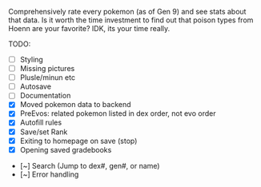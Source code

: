 Comprehensively rate every pokemon (as of Gen 9) and see stats about that data.
Is it worth the time investment to find out that poison types from Hoenn are your favorite? IDK, its your time really.

TODO:
- [ ] Styling
- [ ] Missing pictures
- [ ] Plusle/minun etc
- [ ] Autosave
- [ ] Documentation
- [x] Moved pokemon data to backend
- [x] PreEvos: related pokemon listed in dex order, not evo order
- [x] Autofill rules
- [x] Save/set Rank 
- [x] Exiting to homepage on save (stop)
- [x] Opening saved gradebooks
- [~] Search (Jump to dex#, gen#, or name)
- [~] Error handling
